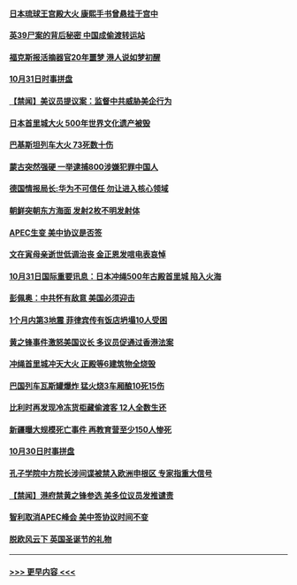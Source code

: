 #### [日本琉球王宫殿大火 康熙手书曾悬挂于宫中](../pages/prog202/a102697981.md?t=11011122) 
#### [英39尸案的背后秘密 中国成偷渡转运站](../pages/prog202/a102697972.md?t=11011122) 
#### [福克斯报活摘器官20年噩梦 港人说如梦初醒](../pages/prog202/a102697746.md?t=11011122) 
#### [10月31日时事拼盘](../pages/prog202/a102697643.md?t=11011122) 
#### [【禁闻】美议员提议案：监督中共威胁美企行为](../pages/prog202/a102697611.md?t=11011122) 
#### [日本首里城大火 500年世界文化遗产被毁](../pages/prog202/a102697457.md?t=11011122) 
#### [巴基斯坦列车大火 73死数十伤](../pages/prog202/a102697450.md?t=11011122) 
#### [蒙古突然强硬 一举逮捕800涉嫌犯罪中国人](../pages/prog202/a102695377.md?t=11011122) 
#### [德国情报局长:华为不可信任 勿让进入核心领域](../pages/prog202/a102696957.md?t=11011122) 
#### [朝鲜突朝东方海面 发射2枚不明发射体](../pages/prog202/a102697286.md?t=11011122) 
#### [APEC生变 美中协议是否签](../pages/prog202/a102697279.md?t=11011122) 
#### [文在寅母亲逝世低调治丧 金正恩发唁电表哀悼](../pages/prog202/a102697227.md?t=11011122) 
#### [10月31日国际重要讯息：日本冲绳500年古殿首里城 陷入火海](../pages/prog202/a102697240.md?t=11011122) 
#### [彭佩奥：中共怀有敌意 美国必须迎击](../pages/prog202/a102697216.md?t=11011122) 
#### [1个月内第3地震 菲律宾传有饭店坍塌10人受困](../pages/prog202/a102697199.md?t=11011122) 
#### [黄之锋事件激怒美国议长 多议员促通过香港法案](../pages/prog202/a102697156.md?t=11011122) 
#### [冲绳首里城冲天大火 正殿等6建筑物全烧毁](../pages/prog202/a102697139.md?t=11011122) 
#### [巴国列车瓦斯罐爆炸 猛火烧3车厢酿10死15伤](../pages/prog202/a102697121.md?t=11011122) 
#### [比利时再发现冷冻货柜藏偷渡客 12人全数生还](../pages/prog202/a102697064.md?t=11011122) 
#### [新疆曝大规模死亡事件 再教育营至少150人惨死](../pages/prog202/a102697011.md?t=11011122) 
#### [10月30日时事拼盘](../pages/prog202/a102696928.md?t=11011122) 
#### [孔子学院中方院长涉间谍被禁入欧洲申根区 专家指重大信号](../pages/prog202/a102696908.md?t=11011122) 
#### [【禁闻】港府禁黄之锋参选 美多位议员发推谴责](../pages/prog202/a102696882.md?t=11011122) 
#### [智利取消APEC峰会 美中签协议时间不变](../pages/prog202/a102696849.md?t=11011122) 
#### [脱欧风云下 英国圣诞节的礼物](../pages/prog202/a102696855.md?t=11011122) 

----
#### [ >>> 更早内容 <<< ](../indexes/prog202-earlier.md)
